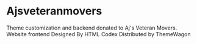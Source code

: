 # Ajsveteranmovers

Theme customization and backend donated to Aj's Veteran Movers.
Website frontend Designed By HTML Codex Distributed by ThemeWagon
